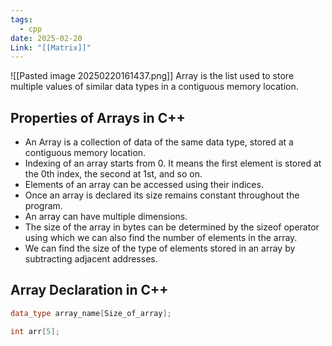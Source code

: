 ```yaml
---
tags:
  - cpp
date: 2025-02-20
Link: "[[Matrix]]"
---
```

![[Pasted image 20250220161437.png]]
Array is the list used to store multiple values of similar data types in a contiguous memory location.
## Properties of Arrays in C++

- An Array is a collection of data of the same data type, stored at a contiguous memory location.
- Indexing of an array starts from 0. It means the first element is stored at the 0th index, the second at 1st, and so on.
- Elements of an array can be accessed using their indices.
- Once an array is declared its size remains constant throughout the program.
- An array can have multiple dimensions.
- The size of the array in bytes can be determined by the sizeof operator using which we can also find the number of elements in the array.
- We can find the size of the type of elements stored in an array by subtracting adjacent addresses.
## Array Declaration in C++
```cpp
data_type array_name[Size_of_array];
```

```cpp
int arr[5];
```
